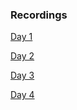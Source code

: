 ### Recordings 

[Day 1](https://transcripts.gotomeeting.com/#/s/da85376e3aceca361515e736c5cf65f4889ee2c547bf3fd254a758d3a8133f99)

[Day 2](https://transcripts.gotomeeting.com/#/s/4aa692febcfbd453527b0a059d1ac2f75491d6cf49fec1d6c04102de9056cc2f)

[Day 3](https://transcripts.gotomeeting.com/#/s/da029c0b685f48b0693a4cd8c77916c637c1acad62cd61664951e172f81791ed)

[Day 4](https://transcripts.gotomeeting.com/#/s/9f91309d831d7f9940ddeced45778771be723c1920e749b57cd1b1de026475cc)

